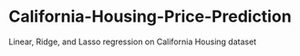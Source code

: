 # California-Housing-Price-Prediction
Linear, Ridge, and Lasso regression on California Housing dataset
